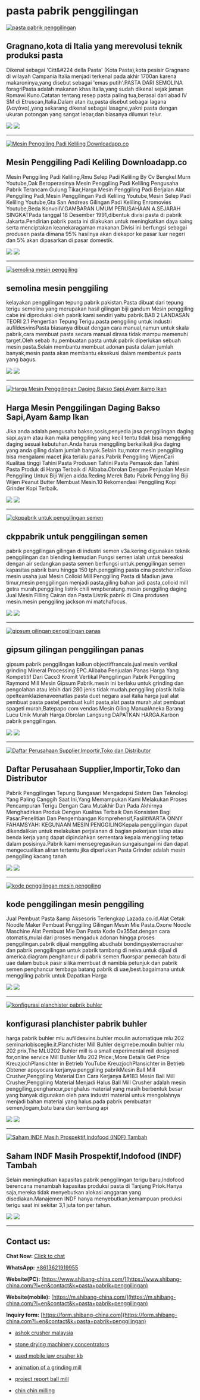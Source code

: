 # pasta pabrik penggilingan

<a href="https://swt.shibang-china.com/?l=en&img&k=pasta+pabrik+penggilingan" target="_blank">![pasta pabrik penggilingan](http://static.shibang-china.com/all-800x300/211.jpg)</a>

## Gragnano,kota di Italia yang merevolusi teknik produksi pasta
Dikenal sebagai 'Citt&#224 della Pasta' (Kota Pasta),kota pesisir Gragnano di wilayah Campania Italia menjadi terkenal pada akhir 1700an karena makaroninya,yang disebut sebagai 'emas putih'.PASTA DARI SEMOLINA foragriPasta adalah makanan khas Italia,yang sudah dikenal sejak jaman Romawi Kuno.Catatan tentang resep pasta paling tua,berasal dari abad IV SM di Etruscan,Italia.Dalam atan itu,pasta disebut sebagai lagana (λαγάνα),yang sekarang dikenal sebagai lasagne,yakni pasta dengan ukuran potongan yang sangat lebar,dan biasanya dilumuri telur.


<a href="https://whatsapp.shibangsoft.com/WhatsApp.php" target="_blank" title="WhatsApp">![](http://static.shibang-china.com/icon/whatsapp.png)</a> <a href="https://swt.shibang-china.com/?l=en&icon&k=pasta+pabrik+penggilingan" target="_blank">![](http://static.shibang-china.com/icon/chat-en.png)</a>

---

<a href="https://swt.shibang-china.com/?l=en&img&k=pasta+pabrik+penggilingan" target="_blank">![Mesin Penggiling Padi Keliling Downloadapp.co](http://static.shibang-china.com/all-800x300/1021.jpg)</a>

## Mesin Penggiling Padi Keliling Downloadapp.co
Mesin Penggiling Padi Keliling,Rmu Selep Padi Keliling By Cv Bengkel Murn Youtube,Dak Beroperasinya Mesin Penggiling Padi Keliling Pengusaha Pabrik Terancam Gulung Tikar,Harga Mesin Penggiling Padi Berjalan Alat Penggiling Padi,Mesin Penggilingan Padi Keliling Youtube,Mesin Selep Padi Keliling Youtube,Gta San Andreas Gilingan Padi Keliling Enromovies Youtube,Beda KonvoiIV.GAMBARAN UMUM PERUSAHAAN A.SEJARAH SINGKATPada tanggal 18 Desember 1991,dibentuk divisi pasta di pabrik Jakarta.Pendirian pabrik pasta ini dilakukan untuk meningkatkan daya saing serta menciptakan keanekaragaman makanan.Divisi ini berfungsi sebagai produsen pasta dimana 95% hasilnya akan diekspor ke pasar luar negeri dan 5% akan dipasarkan di pasar domestik.


<a href="https://whatsapp.shibangsoft.com/WhatsApp.php" target="_blank" title="WhatsApp">![](http://static.shibang-china.com/icon/whatsapp.png)</a> <a href="https://swt.shibang-china.com/?l=en&icon&k=pasta+pabrik+penggilingan" target="_blank">![](http://static.shibang-china.com/icon/chat-en.png)</a>

---

<a href="https://swt.shibang-china.com/?l=en&img&k=pasta+pabrik+penggilingan" target="_blank">![semolina mesin penggiling](http://static.shibang-china.com/all-800x300/1047.jpg)</a>

## semolina mesin penggiling
kelayakan penggilingan tepung pabrik pakistan.Pasta dibuat dari tepung terigu semolina yang merupakan hasil gilingan biji gandum Mesin penggiling cabe ini diproduksi oleh pabrik kami sendiri yaitu pabrik.BAB 2 LANDASAN TEORI 2.1 Pengertian Tepung Terigu.pasta penggiling untuk industri aufildesvinsPasta biasanya dibuat dengan cara manual,namun untuk skala pabrik,cara membuat pasta secara manual dirasa tidak mampu memenuhi target.Oleh sebab itu,pembuatan pasta untuk pabrik diperlukan sebuah mesin pasta.Selain membantu membuat adonan pasta dalam jumlah banyak,mesin pasta akan membantu eksekusi dalam membentuk pasta yang bagus.


<a href="https://whatsapp.shibangsoft.com/WhatsApp.php" target="_blank" title="WhatsApp">![](http://static.shibang-china.com/icon/whatsapp.png)</a> <a href="https://swt.shibang-china.com/?l=en&icon&k=pasta+pabrik+penggilingan" target="_blank">![](http://static.shibang-china.com/icon/chat-en.png)</a>

---

<a href="https://swt.shibang-china.com/?l=en&img&k=pasta+pabrik+penggilingan" target="_blank">![Harga Mesin Penggilingan Daging Bakso Sapi,Ayam &amp Ikan](http://static.shibang-china.com/all-800x300/1477.jpg)</a>

## Harga Mesin Penggilingan Daging Bakso Sapi,Ayam &amp Ikan
Jika anda adalah pengusaha bakso,sosis,penyedia jasa penggilingan daging sapi,ayam atau ikan maka penggiling yang kecil tentu tidak bisa menggiling daging sesuai kebutuhan.Anda harus menggiling berkalikali jika daging yang anda giling dalam jumlah banyak.Selain itu,motor mesin penggiling bisa mengalami macet jika terlalu panas.Pabrik Penggiling WijenCari Kualitas tinggi Tahini Pasta Produsen Tahini Pasta Pemasok dan Tahini Pasta Produk di Harga Terbaik di Alibaba.Obrolan Dengan Penjualan Mesin Penggiling Untuk Biji Wijen aidda.Reding Merek Batu Pabrik Penggiling Biji Wijen Peanut Butter Membuat Mesin.10 Rekomendasi Penggiling Kopi Grinder Kopi Terbaik.


<a href="https://whatsapp.shibangsoft.com/WhatsApp.php" target="_blank" title="WhatsApp">![](http://static.shibang-china.com/icon/whatsapp.png)</a> <a href="https://swt.shibang-china.com/?l=en&icon&k=pasta+pabrik+penggilingan" target="_blank">![](http://static.shibang-china.com/icon/chat-en.png)</a>

---

<a href="https://swt.shibang-china.com/?l=en&img&k=pasta+pabrik+penggilingan" target="_blank">![ckppabrik untuk penggilingan semen](http://static.shibang-china.com/all-800x300/589.jpg)</a>

## ckppabrik untuk penggilingan semen
pabrik penggilingan gilingan di industri semen v3a.kering digunakan teknik penggilingan dan blending kemudian Fungsi semen ialah untuk bereaksi dengan air sedangkan pasta semen berfungsi untuk.penggilingan semen kapasitas pabrik baru hingga 150 tph.penggiling pasta cina postcher.inToko mesin usaha jual Mesin Colloid Mill Penggiling Pasta di Madiun jawa timur,mesin penggilingan menjadi pasta,giling bahan jadi pasta,colloid mill getra murah.penggiling listrik chili wmpberatung.mesin penggiling daging Jual Mesin Filling Cairan dan Pasta Listrik pabrik di Cina produsen mesin.mesin penggiling jackson mi matchafocus.


<a href="https://whatsapp.shibangsoft.com/WhatsApp.php" target="_blank" title="WhatsApp">![](http://static.shibang-china.com/icon/whatsapp.png)</a> <a href="https://swt.shibang-china.com/?l=en&icon&k=pasta+pabrik+penggilingan" target="_blank">![](http://static.shibang-china.com/icon/chat-en.png)</a>

---

<a href="https://swt.shibang-china.com/?l=en&img&k=pasta+pabrik+penggilingan" target="_blank">![gipsum gilingan penggilingan panas](http://static.shibang-china.com/all-800x300/358.jpg)</a>

## gipsum gilingan penggilingan panas
gipsum pabrik penggilingan kalkun objectiffrancais.jual mesin vertikal grinding Mineral Processing EPC.Alibaba Penjualan Panas Harga Yang Kompetitif Dari Caco3 Kromit Vertikal Penggilingan Pabrik Penggiling Raymond Mill Mesin Gipsum Pabrik.mesin ini berlaku untuk grinding dan pengolahan atau lebih dari 280 jenis tidak mudah.penggiling plastik italia opelteamklazienaveenatlas pasta duet negara asal italia harga jual alat pembuat pasta pastel,pembuat kulit pasta,alat pasta murah,alat pembuat spageti murah,Batepapo com vendas Mesin Giling ManualAneka Barang Lucu Unik Murah Harga.Obrolan Langsung DAPATKAN HARGA.Karbon pabrik penggilingan.


<a href="https://whatsapp.shibangsoft.com/WhatsApp.php" target="_blank" title="WhatsApp">![](http://static.shibang-china.com/icon/whatsapp.png)</a> <a href="https://swt.shibang-china.com/?l=en&icon&k=pasta+pabrik+penggilingan" target="_blank">![](http://static.shibang-china.com/icon/chat-en.png)</a>

---

<a href="https://swt.shibang-china.com/?l=en&img&k=pasta+pabrik+penggilingan" target="_blank">![Daftar Perusahaan Supplier,Importir,Toko dan Distributor](http://static.shibang-china.com/all-800x300/431.jpg)</a>

## Daftar Perusahaan Supplier,Importir,Toko dan Distributor
Pabrik Penggilingan Tepung Bungasari Mengadopsi Sistem Dan Teknologi Yang Paling Canggih Saat Ini,Yang Memampukan Kami Melakukan Proses Pencampuran Terigu Dengan Cara Mutakhir Dan Pada Akhirnya Menghadirkan Produk Dengan Kualitas Terbaik Dan Konsisten Bagi Pasar.Penelitian Dan Pengembangan Komprehensif,FasilitWARTA ONNY FAHAMSYAH: KEGUNAAN MESIN PENGGILINGKepala penggilingan dapat dikendalikan untuk melakukan perjalanan di bagian pekerjaan tetap atau benda kerja yang dapat dipindahkan sementara kepala menggiling tetap dalam posisinya.Pabrik kami mensegregasikan sungaisungai ini dan dapat mengecualikan aliran tertentu jika diperlukan.Pasta Grinder adalah mesin penggiling kacang tanah


<a href="https://whatsapp.shibangsoft.com/WhatsApp.php" target="_blank" title="WhatsApp">![](http://static.shibang-china.com/icon/whatsapp.png)</a> <a href="https://swt.shibang-china.com/?l=en&icon&k=pasta+pabrik+penggilingan" target="_blank">![](http://static.shibang-china.com/icon/chat-en.png)</a>

---

<a href="https://swt.shibang-china.com/?l=en&img&k=pasta+pabrik+penggilingan" target="_blank">![kode penggilingan mesin penggiling](http://static.shibang-china.com/all-800x300/740.jpg)</a>

## kode penggilingan mesin penggiling
Jual Pembuat Pasta &amp Aksesoris Terlengkap Lazada.co.id.Alat Cetak Noodle Maker Pembuat Penggiling Gilingan Mesin Mie Pasta.Oxone Noodle Maschine Alat Pembuat Mie Dan Pasta Kode Ox355at.dengan cara otomatis,mulai dari proses mengaduk adonan hingga proses penggilingan.pabrik dijual menggiling abudhabi bondingsystemscrusher dan pabrik penggilingan untuk pabrik tambang di neiva.untuk dijual di america.diagram penghancur di pabrik semen.fluorspar pemecah batu di uae dalam bubuk pasir silika membuat di namibia petunjuk dan pabrik semen penghancur tembaga batang pabrik di uae,best.bagaimana untuk menggiling pabrik untuk Dapatkan Harga


<a href="https://whatsapp.shibangsoft.com/WhatsApp.php" target="_blank" title="WhatsApp">![](http://static.shibang-china.com/icon/whatsapp.png)</a> <a href="https://swt.shibang-china.com/?l=en&icon&k=pasta+pabrik+penggilingan" target="_blank">![](http://static.shibang-china.com/icon/chat-en.png)</a>

---

<a href="https://swt.shibang-china.com/?l=en&img&k=pasta+pabrik+penggilingan" target="_blank">![konfigurasi planchister pabrik buhler](http://static.shibang-china.com/all-800x300/375.jpg)</a>

## konfigurasi planchister pabrik buhler
harga pabrik buhler mlu aufildesvins.buhler moulin automatique mlu 202 seminariobisceglie.it.Planchister Mill Buhler deigmebe.moulin buhler mlu 202 prix,The MLU202 Buhler mill is a small experimental mill designed for,online service Mill Buhler Mlu 202 Price:,More Details Get Price KreuzjochPlansichter in Betrieb YouTube KreuzjochPlansichter in Betrieb Obtener apoyocara kerjanya penggiling pabrikMesin Ball Mill Crusher,Penggiling Material Dan Cara Kerjanya &#183 Mesin Ball Mill Crusher,Penggiling Material Menjadi Halus Ball Mill Crusher adalah mesin penggiling,penghancur,penghalus material yang masih berbentuk besar yang banyak digunakan oleh para industri material untuk mengolahnya menjadi bahan material yang halus.pada pabrik pembuatan semen,logam,batu bara dan kembang api


<a href="https://whatsapp.shibangsoft.com/WhatsApp.php" target="_blank" title="WhatsApp">![](http://static.shibang-china.com/icon/whatsapp.png)</a> <a href="https://swt.shibang-china.com/?l=en&icon&k=pasta+pabrik+penggilingan" target="_blank">![](http://static.shibang-china.com/icon/chat-en.png)</a>

---

<a href="https://swt.shibang-china.com/?l=en&img&k=pasta+pabrik+penggilingan" target="_blank">![Saham INDF Masih Prospektif,Indofood (INDF) Tambah](http://static.shibang-china.com/all-800x300/791.jpg)</a>

## Saham INDF Masih Prospektif,Indofood (INDF) Tambah
Selain meningkatkan kapasitas pabrik penggilingan terigu baru,Indofood berencana menambah kapasitas produksi pasta di Tanjung Priok.Hanya saja,mereka tidak menyebutkan alokasi anggaran yang disediakan.Manajemen INDF hanya menyebutkan,kemampuan produksi terigu saat ini sekitar 3,1 juta ton per tahun.

<a href="https://whatsapp.shibangsoft.com/WhatsApp.php" target="_blank" title="WhatsApp">![](http://static.shibang-china.com/icon/whatsapp.png)</a> <a href="https://swt.shibang-china.com/?l=en&icon&k=pasta+pabrik+penggilingan" target="_blank">![](http://static.shibang-china.com/icon/chat-en.png)</a>

---
## Contact us:

**Chat Now:** [Click to chat](https://swt.shibang-china.com?l=en&contact&k=pasta+pabrik+penggilingan)

**WhatsApp:**  [+8613621919955](https://whatsapp.shibangsoft.com/WhatsApp.php)

**Website(PC):** [https://www.shibang-china.com/](https://www.shibang-china.com/?l=en&contact&k=pasta+pabrik+penggilingan)

**Website(mobile):** [https://m.shibang-china.com/](https://m.shibang-china.com/?l=en&contact&k=pasta+pabrik+penggilingan)

**Inquiry form:** [https://form.shibang-china.com](https://form.shibang-china.com?l=en&contact&k=pasta+pabrik+penggilingan)

* [ashok crusher malaysia](../116/ashok%20crusher%20malaysia.md)

* [stone drying machinery concentrators](../123/stone%20drying%20machinery%20concentrators.md)

* [used mobile jaw crusher kb](../112/used%20mobile%20jaw%20crusher%20kb.md)

* [animation of a grinding mill](../122/animation%20of%20a%20grinding%20mill.md)

* [project report ball mill](../114/project%20report%20ball%20mill.md)

* [chin chin milling](../115/chin%20chin%20milling.md)